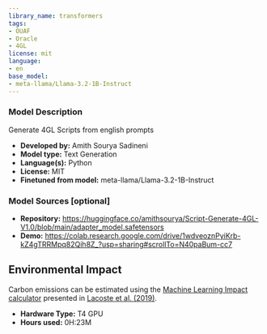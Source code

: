 ```yaml
---
library_name: transformers
tags:
- OUAF
- Oracle
- 4GL
license: mit
language:
- en
base_model:
- meta-llama/Llama-3.2-1B-Instruct
---
```


### Model Description

Generate 4GL Scripts from english prompts

- **Developed by:** Amith Sourya Sadineni
- **Model type:** Text Generation
- **Language(s):** Python
- **License:** MIT
- **Finetuned from model:** meta-llama/Llama-3.2-1B-Instruct

### Model Sources [optional]

<!-- Provide the basic links for the model. -->

- **Repository:** https://huggingface.co/amithsourya/Script-Generate-4GL-V1.0/blob/main/adapter_model.safetensors
- **Demo:** https://colab.research.google.com/drive/1wdveoznPyiKrb-kZ4gTRRMpq82Qih8Z_?usp=sharing#scrollTo=N40paBum-cc7


## Environmental Impact

<!-- Total emissions (in grams of CO2eq) and additional considerations, such as electricity usage, go here. Edit the suggested text below accordingly -->

Carbon emissions can be estimated using the [Machine Learning Impact calculator](https://mlco2.github.io/impact#compute) presented in [Lacoste et al. (2019)](https://arxiv.org/abs/1910.09700).

- **Hardware Type:** T4 GPU
- **Hours used:** 0H:23M
